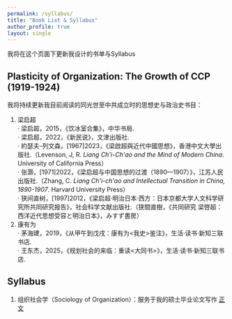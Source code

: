 ```yaml
---
permalink: /syllabus/
title: "Book List & Syllabus"
author_profile: true
layout: single
---
```


我将在这个页面下更新我设计的书单与Syllabus

Plasticity of Organization: The Growth of CCP (1919-1924)
------
我将持续更新我目前阅读的同光世至中共成立时的思想史与政治史书目：
1. 梁启超 <br>
· 梁启超，2015，《饮冰室合集》，中华书局. <br>
· 梁启超，2022，《新民说》，文津出版社. <br>
· 約瑟夫-列文森，[1967]2023，《梁啟超與近代中國思想》，香港中文大學出版社.（Levenson, J, R. _Liang Ch'i-Ch'ao and the Mind of Modern China_. University of California Press） <br>
· 张灏，[1971]2022，《梁启超与中国思想的过渡（1890—1907）》，江苏人民出版社.（Zhang, C. _Liang Ch'i-ch'ao and Intellectual Transition in China, 1890-1907_. Harvard University Press） <br>
· 狭间直树，[1997]2012，《梁启超·明治日本·西方：日本京都大学人文科学研究所共同研究报告》，社会科学文献出版社.（狭間直樹，《共同研究 梁啓超：西洋近代思想受容と明治日本》，みすず書房）  
2. 康有为 <br>
· 茅海建，2019，《从甲午到戊戌：康有为<我史>鉴注》，生活·读书·新知三联书店. <br>
· 王东杰，2025，《规划社会的来临：重读<大同书>》，生活·读书·新知三联书店. <br>

Syllabus
------
1. 组织社会学（Sociology of Organization）：服务于我的硕士毕业论文写作 [正文](/files/Sociology-of-Organization.pdf) <br>

